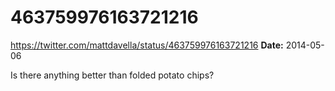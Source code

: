 # 463759976163721216
https://twitter.com/mattdavella/status/463759976163721216
**Date:** 2014-05-06

Is there anything better than folded potato chips?
